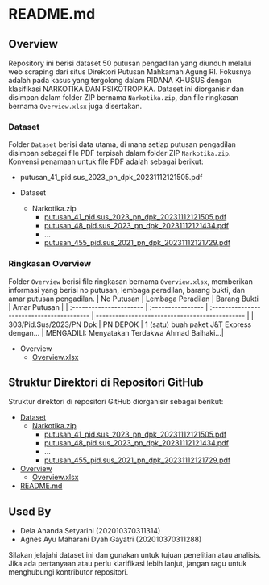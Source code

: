 # README.md

## **Overview**

Repository ini berisi dataset 50 putusan pengadilan yang diunduh melalui web scraping dari situs Direktori Putusan Mahkamah Agung RI. Fokusnya adalah pada kasus yang tergolong dalam PIDANA KHUSUS dengan klasifikasi NARKOTIKA DAN PSIKOTROPIKA. Dataset ini diorganisir dan disimpan dalam folder ZIP bernama `Narkotika.zip`, dan file ringkasan bernama `Overview.xlsx` juga disertakan.

### **Dataset**

Folder `Dataset` berisi data utama, di mana setiap putusan pengadilan disimpan sebagai file PDF terpisah dalam folder ZIP `Narkotika.zip`. Konvensi penamaan untuk file PDF adalah sebagai berikut:

- putusan_41_pid.sus_2023_pn_dpk_20231112121505.pdf

- Dataset
  - Narkotika.zip
    - [putusan_41_pid.sus_2023_pn_dpk_20231112121505.pdf](https://github.com/delananda30/Dataset-Putusan-Pidana-Khusus/tree/main/Dataset)
    - [putusan_48_pid.sus_2023_pn_dpk_20231112121434.pdf](https://github.com/delananda30/Dataset-Putusan-Pidana-Khusus/tree/main/Dataset)
    - ...
    - [putusan_455_pid.sus_2021_pn_dpk_20231112121729.pdf](https://github.com/delananda30/Dataset-Putusan-Pidana-Khusus/tree/main/Dataset)

### **Ringkasan Overview**

Folder `Overview` berisi file ringkasan bernama `Overview.xlsx`, memberikan informasi yang berisi no putusan, lembaga peradilan, barang bukti, dan amar putusan pengadilan.
| No Putusan              | Lembaga Peradilan | Barang Bukti                              | Amar Putusan                                   |
| :---------------------- | :---------------- | :---------------------------------------- | ---------------------------------------------- |
| 303/Pid.Sus/2023/PN Dpk | PN DEPOK          | 1 (satu) buah paket J&T Express dengan... | MENGADILI: Menyatakan Terdakwa Ahmad Baihaki...|

- Overview
  - [Overview.xlsx](https://github.com/delananda30/Dataset-Putusan-Pidana-Khusus/blob/main/Overview/Overview.xlsx)

## **Struktur Direktori di Repositori GitHub**

Struktur direktori di repositori GitHub diorganisir sebagai berikut:

- [Dataset](https://github.com/delananda30/Dataset-Putusan-Pidana-Khusus/tree/main/Dataset)
  - [Narkotika.zip](https://github.com/delananda30/Dataset-Putusan-Pidana-Khusus/tree/main/Dataset)
    - [putusan_41_pid.sus_2023_pn_dpk_20231112121505.pdf](https://github.com/delananda30/Dataset-Putusan-Pidana-Khusus/tree/main/Dataset)
    - [putusan_48_pid.sus_2023_pn_dpk_20231112121434.pdf](https://github.com/delananda30/Dataset-Putusan-Pidana-Khusus/tree/main/Dataset)
    - ...
    - [putusan_455_pid.sus_2021_pn_dpk_20231112121729.pdf](https://github.com/delananda30/Dataset-Putusan-Pidana-Khusus/tree/main/Dataset)
- [Overview](https://github.com/delananda30/Dataset-Putusan-Pidana-Khusus/tree/main/Overview)
  - [Overview.xlsx](https://github.com/delananda30/Dataset-Putusan-Pidana-Khusus/blob/main/Overview/Overview.xlsx)
- [README.md](https://github.com/delananda30/Dataset-Putusan-Pidana-Khusus/blob/main/README.md)

## **Used By**
- Dela Ananda Setyarini (202010370311314)
- Agnes Ayu Maharani Dyah Gayatri (202010370311288)

Silakan jelajahi dataset ini dan gunakan untuk tujuan penelitian atau analisis. Jika ada pertanyaan atau perlu klarifikasi lebih lanjut, jangan ragu untuk menghubungi kontributor repositori.
